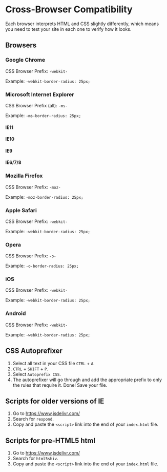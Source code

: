 # Cross-Browser Compatibility

Each browser interprets HTML and CSS slightly differently, which means you need to test your site in each one to verify how it looks.

## Browsers

### Google Chrome

CSS Browser Prefix: `-webkit-`

Example: `-webkit-border-radius: 25px;`

### Microsoft Internet Explorer

CSS Browser Prefix (all): `-ms-`

Example: `-ms-border-radius: 25px;`

#### IE11

#### IE10

#### IE9

#### IE6/7/8

### Mozilla Firefox

CSS Browser Prefix: `-moz-`

Example: `-moz-border-radius: 25px;`

### Apple Safari

CSS Browser Prefix: `-webkit-`

Example: `-webkit-border-radius: 25px;`

### Opera

CSS Browser Prefix: `-o-`

Example: `-o-border-radius: 25px;`

### iOS

CSS Browser Prefix: `-webkit-`

Example: `-webkit-border-radius: 25px;`

### Android

CSS Browser Prefix: `-webkit-`

Example: `-webkit-border-radius: 25px;`

## CSS Autoprefixer

1. Select all text in your CSS file `CTRL` + `A`.
2. `CTRL` + `SHIFT` + `P`.
3. Select `Autoprefix CSS`.
4. The autoprefixer will go through and add the appropriate prefix to only the rules that require it. Done! Save your file.

## Scripts for older versions of IE

1. Go to https://www.jsdelivr.com/
2. Search for `respond`.
3. Copy and paste the `<script>` link into the end of your `index.html` file.

## Scripts for pre-HTML5 html

1. Go to https://www.jsdelivr.com/
2. Search for `html5shiv`.
3. Copy and paste the `<script>` link into the end of your `index.html` file.
